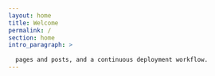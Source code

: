 ```yaml
---
layout: home
title: Welcome
permalink: /
section: home
intro_paragraph: >
  
  pages and posts, and a continuous deployment workflow.
---
```

